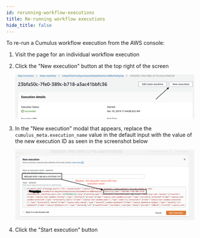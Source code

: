 ```yaml
---
id: rerunning-workflow-executions
title: Re-running workflow executions
hide_title: false
---
```


To re-run a Cumulus workflow execution from the AWS console:

1. Visit the page for an individual workflow execution
2. Click the "New execution" button at the top right of the screen

    ![Screenshot of the AWS console for a Step Function execution highlighting the "New execution" button at the top right of the screen](../assets/new_execution.png)

3. In the "New execution" modal that appears, replace the `cumulus_meta.execution_name` value in the default input with the value of the new execution ID as seen in the screenshot below

    ![Screenshot of the AWS console showing the modal window for entering input when running a new Step Function execution](../assets/rerun_execution.png)

4. Click the "Start execution" button
